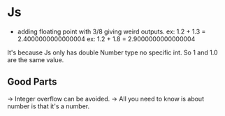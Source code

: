 # Js

- adding floating point with 3/8 giving weird outputs.
ex: 1.2 + 1.3 = 2.4000000000000004
ex: 1.2 + 1.8 = 2.9000000000000004

It's because Js only has double Number type no specific int.
So 1 and 1.0 are the same value.

## Good Parts
-> Integer overflow can be avoided.
-> All you need to know is about number is that it's a number.

